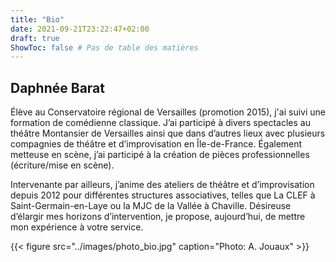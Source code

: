 ```yaml
---
title: "Bio"
date: 2021-09-21T23:22:47+02:00
draft: true
ShowToc: false # Pas de table des matières
---
```


## Daphnée Barat
Élève au Conservatoire régional de Versailles (promotion 2015), j'ai suivi une formation de comédienne classique. J’ai participé à divers spectacles au théâtre Montansier de Versailles ainsi que dans d’autres lieux avec plusieurs compagnies de théâtre et d’improvisation en Île-de-France.
Également metteuse en scène, j’ai participé à la création de pièces professionnelles (écriture/mise en scène).

Intervenante par ailleurs, j’anime des ateliers de théâtre et d’improvisation depuis 2012 pour différentes structures associatives, telles que La CLEF à Saint-Germain-en-Laye ou la MJC de la Vallée à Chaville. Désireuse d’élargir mes horizons d’intervention, je propose, aujourd’hui, de mettre mon expérience à votre service.

{{< figure src="../images/photo_bio.jpg" caption="Photo: A. Jouaux" >}}
